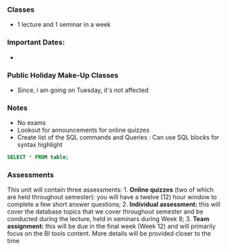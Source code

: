 ### Classes
- 1 lecture and 1 seminar in a week


### Important Dates: 
- 


### Public Holiday Make-Up Classes
- Since, i am going on Tuesday, it's not affected


### Notes
- No exams
- Lookout for announcements for online quizzes
- Create list of the SQL commands and Queries : Can use SQL blocks for syntax highlight

```sql
SELECT * FROM table;
```



### Assessments
This unit will contain three assessments: 
    1. **Online quizzes** (two of which are held throughout semester): you will have a twelve (12) hour window to complete a few short answer questions; 
    2. **Individual assessment:** this will cover the database topics that we cover throughout semester and be conducted during the lecture, held in seminars during Week 8; 
    3. **Team assignment:** this will be due in the final week (Week 12) and will primarily focus on the BI tools content. More details will be provided closer to the time

